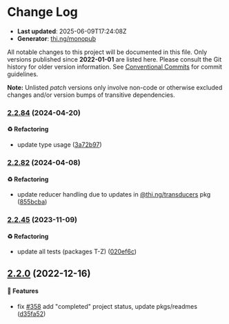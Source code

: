 # Change Log

- **Last updated**: 2025-06-09T17:24:08Z
- **Generator**: [thi.ng/monopub](https://thi.ng/monopub)

All notable changes to this project will be documented in this file.
Only versions published since **2022-01-01** are listed here.
Please consult the Git history for older version information.
See [Conventional Commits](https://conventionalcommits.org/) for commit guidelines.

**Note:** Unlisted _patch_ versions only involve non-code or otherwise excluded changes
and/or version bumps of transitive dependencies.

### [2.2.84](https://github.com/thi-ng/umbrella/tree/@thi.ng/transducers-fsm@2.2.84) (2024-04-20)

#### ♻️ Refactoring

- update type usage ([3a72b97](https://github.com/thi-ng/umbrella/commit/3a72b97))

### [2.2.82](https://github.com/thi-ng/umbrella/tree/@thi.ng/transducers-fsm@2.2.82) (2024-04-08)

#### ♻️ Refactoring

- update reducer handling due to updates in [@thi.ng/transducers](https://github.com/thi-ng/umbrella/tree/main/packages/transducers) pkg ([855bcba](https://github.com/thi-ng/umbrella/commit/855bcba))

### [2.2.45](https://github.com/thi-ng/umbrella/tree/@thi.ng/transducers-fsm@2.2.45) (2023-11-09)

#### ♻️ Refactoring

- update all tests (packages T-Z) ([020ef6c](https://github.com/thi-ng/umbrella/commit/020ef6c))

## [2.2.0](https://github.com/thi-ng/umbrella/tree/@thi.ng/transducers-fsm@2.2.0) (2022-12-16)

#### 🚀 Features

- fix [#358](https://github.com/thi-ng/umbrella/issues/358) add "completed" project status, update pkgs/readmes ([d35fa52](https://github.com/thi-ng/umbrella/commit/d35fa52))
